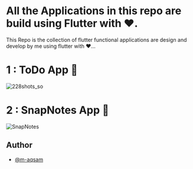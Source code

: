 
# All the Applications in this repo are build using Flutter with ❤️.

This Repo is the collection of flutter functional applications are design and develop by me using flutter with ❤️...

# 1 : ToDo App 📱

![228shots_so](https://github.com/user-attachments/assets/78b90ea8-dec2-4332-9366-df60e78f935e)


# 2 : SnapNotes App 📱

![SnapNotes](https://github.com/user-attachments/assets/14071014-3d2a-40da-b0fe-423e9c6a06c0)



## Author

- [@m-aqsam](https://github.com/m-aqsam)




